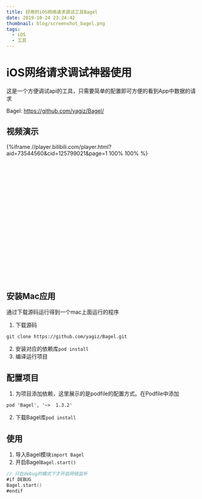 ```yaml
---
title: 好用的iOS网络请求调试工具Bagel
date: 2019-10-24 23:24:42
thumbnail: blog/screenshot_bagel.png
tags:
  - iOS
  - 工具
---
```


# iOS网络请求调试神器使用

这是一个方便调试api的工具，只需要简单的配置即可方便的看到App中数据的请求

Bagel: <https://github.com/yagiz/Bagel/>

## 视频演示

<div style="width: 100%; display: inline-block; position: relative; padding-top: 70%; display: block; content: '';">
    <div style="position: absolute; top: 0; bottom: 0; right: 0; left: 0;">
    {%iframe //player.bilibili.com/player.html?aid=73544560&cid=125799021&page=1 100% 100% %}
    </div>
</div>

## 安装Mac应用

通过下载源码运行得到一个mac上面运行的程序

1. 下载源码
``` shell
git clone https://github.com/yagiz/Bagel.git
```
2. 安装对应的依赖库`pod install`
3. 编译运行项目


## 配置项目

1. 为项目添加依赖，这里展示的是podfile的配置方式。在Podfile中添加
``` shell
pod 'Bagel', '~>  1.3.2'
```
2. 下载Bagel库`pod install`

## 使用

1. 导入Bagel模块`import Bagel`
2. 开启Bagel`Bagel.start()`
``` swift
// 只在debug的模式下才开启网络监听
#if DEBUG
Bagel.start()
#endif
```
